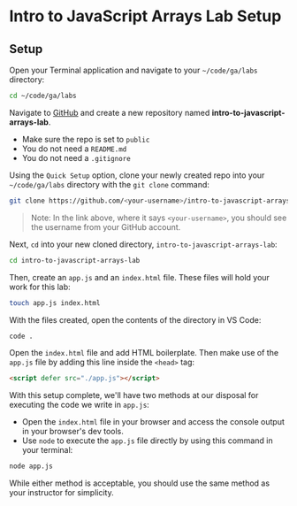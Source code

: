 <h1>
  <span class="headline">Intro to JavaScript Arrays Lab</span>
  <span class="subhead">Setup</span>
</h1>

## Setup

Open your Terminal application and navigate to your `~/code/ga/labs` directory:

```bash
cd ~/code/ga/labs
```

Navigate to [GitHub](https://github.com/) and create a new repository named **intro-to-javascript-arrays-lab**.

- Make sure the repo is set to `public`
- You do not need a `README.md`
- You do not need a `.gitignore`

Using the `Quick Setup` option, clone your newly created repo into your `~/code/ga/labs` directory with the `git clone` command:

```bash
git clone https://github.com/<your-username>/intro-to-javascript-arrays-lab.git
```

> Note: In the link above, where it says `<your-username>`, you should see the username from your GitHub account.

Next, `cd` into your new cloned directory, `intro-to-javascript-arrays-lab`:

```bash
cd intro-to-javascript-arrays-lab
```

Then, create an `app.js` and an `index.html` file. These files will hold your work for this lab:

```bash
touch app.js index.html
```

With the files created, open the contents of the directory in VS Code:

```bash
code .
```

Open the `index.html` file and add HTML boilerplate. Then make use of the `app.js` file by adding this line inside the `<head>` tag:

```html
<script defer src="./app.js"></script>
```

With this setup complete, we'll have two methods at our disposal for executing the code we write in `app.js`:

- Open the `index.html` file in your browser and access the console output in your browser's dev tools.
- Use `node` to execute the `app.js` file directly by using this command in your terminal:

```bash
node app.js
```

While either method is acceptable, you should use the same method as your instructor for simplicity.
